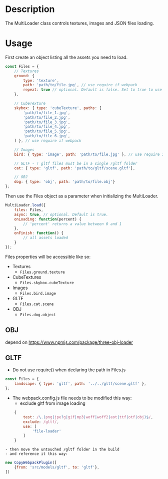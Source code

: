 # Description

The MultiLoader class controls textures, images and JSON files loading.


# Usage
First create an object listing all the assets you need to load.

```javascript
const Files = {
    // Textures
    ground: {
        type: 'texture',
        path: 'path/to/file.jpg', // use require if webpack
        repeat: true // optional. Default is false. Set to true to use THREE.RepeatWrapping
    },

    // CubeTexture
    skybox: { type: 'cubeTexture', paths: [
        'path/to/file_1.jpg',
        'path/to/file_2.jpg',
        'path/to/file_3.jpg',
        'path/to/file_4.jpg',
        'path/to/file_5.jpg',
        'path/to/file_6.jpg',
    ] }, // use require if webpack

    // Images
    bird: { type: 'image', path: 'path/to/file.jpg' }, // use require if webpack

    // GLTF - ! gltf files must be in a single /gltf folder
    cat: { type: 'gltf', path: 'path/to/gltf/scene.gltf'},

    // OBJ
    dog: { type: 'obj', path: 'path/to/file.obj'}
};
```

Then use the Files object as a parameter when initializing the MultiLoader.

```javascript
MultiLoader.load({
    files: Files,
    async: true, // optional. Default is true.
    onLoading: function(percent) {
        // 'percent' returns a value between 0 and 1 
    },
    onFinish: function() {
        // all assets loaded
    }
});
```

Files properties will be accessible like so:

*   Textures
    *   `Files.ground.texture`
*   CubeTextures
    *   `Files.skybox.cubeTexture`
*   Images
    *   `Files.bird.image`
*   GLTF
    *   `Files.cat.scene`
*   OBJ
    *   `Files.dog.object`


## OBJ

depend on https://www.npmjs.com/package/three-obj-loader


## GLTF
- Do not use require() when declaring the path in Files.js
```javascript
const Files = {
    landscape: { type: 'gltf', path: '../../gltf/scene.gltf' },
};
```
- The webpack.config.js file needs to be modified this way: 
    - exclude gltf from image loading
```javascript
    {
        test: /\.(png|jpe?g|gif|mp3|woff|woff2|eot|ttf|otf|obj)$/,
        exclude: /gltf/,
        use: [
            'file-loader'
        ]
    }
```
    - then move the untouched /gltf folder in the build
    - and reference it this way:
```javascript
new CopyWebpackPlugin([
    {from: 'src/models/gltf', to: 'gltf'},
])
```